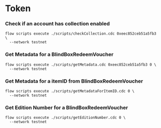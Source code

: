 # Token
### Check if an account has collection enabled
```
flow scripts execute ./scripts/checkCollection.cdc 0xeec852ceb51a5fb3 \
  --network testnet
```

### Get Metadata for a BlindBoxRedeemVoucher
```
flow scripts execute ./scripts/getMetadata.cdc 0xeec852ceb51a5fb3 0 \
  --network testnet
```

### Get Metadata for a itemID from BlindBoxRedeemVoucher
```
flow scripts execute ./scripts/getMetadataForItemID.cdc 0 \
  --network testnet
```

### Get Edition Number for a BlindBoxRedeemVoucher
```
flow scripts execute ./scripts/getEditionNumber.cdc 0 \
  --network testnet
```
